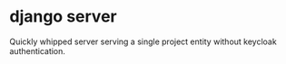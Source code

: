 # django server

Quickly whipped server serving a single project entity without keycloak authentication.

